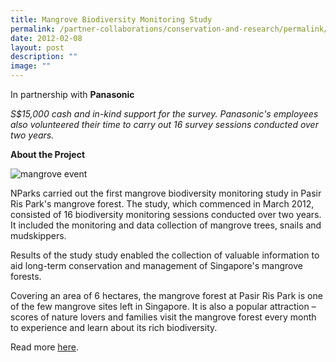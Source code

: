 ```yaml
---
title: Mangrove Biodiversity Monitoring Study
permalink: /partner-collaborations/conservation-and-research/permalink/
date: 2012-02-08
layout: post
description: ""
image: ""
---
```

In partnership with **Panasonic**

*S$15,000 cash and in-kind support for the survey. Panasonic's employees also volunteered their time to carry out 16 survey sessions conducted over two years.*

**About the Project**

![mangrove event](https://www.gardencityfund.gov.sg/-/media/gcf/projects/collaborations-and-research/mangrove_event_01.ashx)

NParks carried out the first mangrove biodiversity monitoring study in Pasir Ris Park's mangrove forest. The study, which commenced in March 2012, consisted of 16 biodiversity monitoring sessions conducted over two years. It included the monitoring and data collection of mangrove trees, snails and mudskippers.

Results of the study study enabled the collection of valuable information to aid long-term conservation and management of Singapore's mangrove forests.

Covering an area of 6 hectares, the mangrove forest at Pasir Ris Park is one of the few mangrove sites left in Singapore. It is also a popular attraction – scores of nature lovers and families visit the mangrove forest every month to experience and learn about its rich biodiversity.

Read more [here](http://www.nparks.gov.sg/cms/index.php?option=com_news&task=view&id=301&Itemid=247).